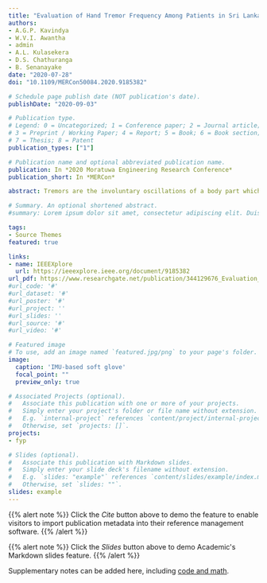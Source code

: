```yaml
---
title: "Evaluation of Hand Tremor Frequency Among Patients in Sri Lanka using a Soft Glove"
authors:
- A.G.P. Kavindya
- W.V.I. Awantha
- admin
- A.L. Kulasekera
- D.S. Chathuranga
- B. Senanayake
date: "2020-07-28"
doi: "10.1109/MERCon50084.2020.9185382"

# Schedule page publish date (NOT publication's date).
publishDate: "2020-09-03"

# Publication type.
# Legend: 0 = Uncategorized; 1 = Conference paper; 2 = Journal article;
# 3 = Preprint / Working Paper; 4 = Report; 5 = Book; 6 = Book section;
# 7 = Thesis; 8 = Patent
publication_types: ["1"]

# Publication name and optional abbreviated publication name.
publication: In *2020 Moratuwa Engineering Research Conference*
publication_short: In *MERCon*

abstract: Tremors are the involuntary oscillations of a body part which occur due to diseases such as Parkinson’s Disease (PD), Essential tremor (ET) or stroke, which disturbs the activities of daily living (ADL). This paper presents an evaluation of hand tremor frequency among patients in Sri Lanka using a soft glove embedded with inertial measuring units (IMU) and its development and validation. This is a research towards the development of a hand tremor suppression device which requires data on hand tremors. To the best of the authors’ knowledge, no local data is available on hand tremors despite the availability of global studies. The hand tremor was quantitatively analyzed and the dominant frequency for each patient, overall mean and standard deviation of peak frequencies were obtained for this study group. The results show a mean of 5.05 ± 2.03 Hz for peak frequencies for the hand tremor patient sample in Sri Lanka. By the gender 4.62 ± 1.78 Hz and 5.69 Hz ± 2.38 Hz are the mean of peak frequencies for male and female sample respectively. This research will also be useful in disease diagnosing in clinical studies and developing hand tremor assessment tools.

# Summary. An optional shortened abstract.
#summary: Lorem ipsum dolor sit amet, consectetur adipiscing elit. Duis posuere tellus ac convallis placerat. Proin tincidunt magna sed ex sollicitudin condimentum.

tags:
- Source Themes
featured: true

links:
- name: IEEEXplore
  url: https://ieeexplore.ieee.org/document/9185382
url_pdf: https://www.researchgate.net/publication/344129676_Evaluation_of_Hand_Tremor_Frequency_Among_Patients_in_Sri_Lanka_using_a_Soft_Glove
#url_code: '#'
#url_dataset: '#'
#url_poster: '#'
#url_project: ''
#url_slides: ''
#url_source: '#'
#url_video: '#'

# Featured image
# To use, add an image named `featured.jpg/png` to your page's folder. 
image:
  caption: 'IMU-based soft glove'
  focal_point: ""
  preview_only: true

# Associated Projects (optional).
#   Associate this publication with one or more of your projects.
#   Simply enter your project's folder or file name without extension.
#   E.g. `internal-project` references `content/project/internal-project/index.md`.
#   Otherwise, set `projects: []`.
projects:
- fyp

# Slides (optional).
#   Associate this publication with Markdown slides.
#   Simply enter your slide deck's filename without extension.
#   E.g. `slides: "example"` references `content/slides/example/index.md`.
#   Otherwise, set `slides: ""`.
slides: example
---
```


{{% alert note %}}
Click the *Cite* button above to demo the feature to enable visitors to import publication metadata into their reference management software.
{{% /alert %}}

{{% alert note %}}
Click the *Slides* button above to demo Academic's Markdown slides feature.
{{% /alert %}}

Supplementary notes can be added here, including [code and math](https://sourcethemes.com/academic/docs/writing-markdown-latex/).

